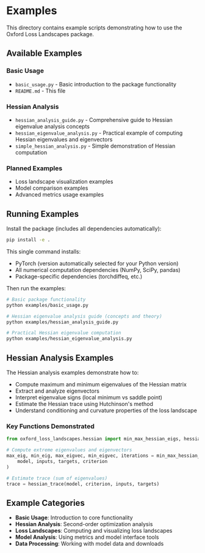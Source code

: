 # Examples

This directory contains example scripts demonstrating how to use the Oxford Loss Landscapes package.

## Available Examples

### Basic Usage

- `basic_usage.py` - Basic introduction to the package functionality
- `README.md` - This file

### Hessian Analysis  

- `hessian_analysis_guide.py` - Comprehensive guide to Hessian eigenvalue analysis concepts
- `hessian_eigenvalue_analysis.py` - Practical example of computing Hessian eigenvalues and eigenvectors
- `simple_hessian_analysis.py` - Simple demonstration of Hessian computation

### Planned Examples

- Loss landscape visualization examples
- Model comparison examples  
- Advanced metrics usage examples

## Running Examples

Install the package (includes all dependencies automatically):

```bash
pip install -e .
```

This single command installs:

- PyTorch (version automatically selected for your Python version)  
- All numerical computation dependencies (NumPy, SciPy, pandas)
- Package-specific dependencies (torchdiffeq, etc.)

Then run the examples:

```bash
# Basic package functionality
python examples/basic_usage.py

# Hessian eigenvalue analysis guide (concepts and theory)
python examples/hessian_analysis_guide.py

# Practical Hessian eigenvalue computation
python examples/hessian_eigenvalue_analysis.py
```

## Hessian Analysis Examples

The Hessian analysis examples demonstrate how to:

- Compute maximum and minimum eigenvalues of the Hessian matrix
- Extract and analyze eigenvectors  
- Interpret eigenvalue signs (local minimum vs saddle point)
- Estimate the Hessian trace using Hutchinson's method
- Understand conditioning and curvature properties of the loss landscape

### Key Functions Demonstrated

```python
from oxford_loss_landscapes.hessian import min_max_hessian_eigs, hessian_trace

# Compute extreme eigenvalues and eigenvectors
max_eig, min_eig, max_eigvec, min_eigvec, iterations = min_max_hessian_eigs(
    model, inputs, targets, criterion
)

# Estimate trace (sum of eigenvalues)
trace = hessian_trace(model, criterion, inputs, targets)
```

## Example Categories

- **Basic Usage**: Introduction to core functionality
- **Hessian Analysis**: Second-order optimization analysis
- **Loss Landscapes**: Computing and visualizing loss landscapes  
- **Model Analysis**: Using metrics and model interface tools
- **Data Processing**: Working with model data and downloads
